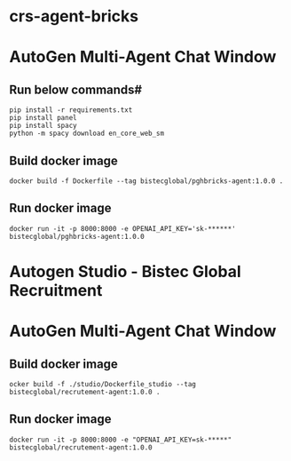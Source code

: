 # crs-agent-bricks
# AutoGen Multi-Agent Chat Window

## Run below commands#

```shell
pip install -r requirements.txt
pip install panel
pip install spacy
python -m spacy download en_core_web_sm
```

## Build docker image
```shell
docker build -f Dockerfile --tag bistecglobal/pghbricks-agent:1.0.0 .
```

## Run docker image
```shell
docker run -it -p 8000:8000 -e OPENAI_API_KEY='sk-******' bistecglobal/pghbricks-agent:1.0.0
```



# Autogen Studio - Bistec Global Recruitment
# AutoGen Multi-Agent Chat Window

## Build docker image
```shell
ocker build -f ./studio/Dockerfile_studio --tag bistecglobal/recrutement-agent:1.0.0 .
```

## Run docker image
```shell
docker run -it -p 8000:8000 -e "OPENAI_API_KEY=sk-*****" bistecglobal/recrutement-agent:1.0.0

```
